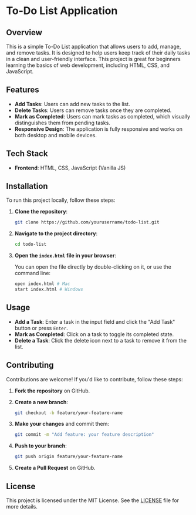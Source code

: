 # To-Do List Application

## Overview

This is a simple To-Do List application that allows users to add, manage, and remove tasks. It is designed to help users keep track of their daily tasks in a clean and user-friendly interface. This project is great for beginners learning the basics of web development, including HTML, CSS, and JavaScript.

## Features

- **Add Tasks**: Users can add new tasks to the list.
- **Delete Tasks**: Users can remove tasks once they are completed.
- **Mark as Completed**: Users can mark tasks as completed, which visually distinguishes them from pending tasks.
- **Responsive Design**: The application is fully responsive and works on both desktop and mobile devices.

## Tech Stack

- **Frontend**: HTML, CSS, JavaScript (Vanilla JS)

## Installation

To run this project locally, follow these steps:

1. **Clone the repository**:

   ```bash
   git clone https://github.com/yourusername/todo-list.git
   ```

2. **Navigate to the project directory**:

   ```bash
   cd todo-list
   ```

3. **Open the `index.html` file in your browser**:

   You can open the file directly by double-clicking on it, or use the command line:

   ```bash
   open index.html # Mac
   start index.html # Windows
   ```

## Usage

- **Add a Task**: Enter a task in the input field and click the "Add Task" button or press `Enter`.
- **Mark as Completed**: Click on a task to toggle its completed state.
- **Delete a Task**: Click the delete icon next to a task to remove it from the list.

## Contributing

Contributions are welcome! If you'd like to contribute, follow these steps:

1. **Fork the repository** on GitHub.

2. **Create a new branch**:

   ```bash
   git checkout -b feature/your-feature-name
   ```

3. **Make your changes** and commit them:

   ```bash
   git commit -m "Add feature: your feature description"
   ```

4. **Push to your branch**:

   ```bash
   git push origin feature/your-feature-name
   ```

5. **Create a Pull Request** on GitHub.

## License

This project is licensed under the MIT License. See the [LICENSE](LICENSE) file for more details.
